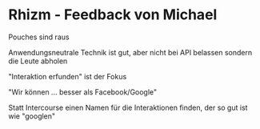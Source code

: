 # Rhizm - Feedback von Michael

Pouches sind raus

Anwendungsneutrale Technik ist gut, aber nicht bei API belassen sondern die Leute abholen

"Interaktion erfunden" ist der Fokus

"Wir können ... besser als Facebook/Google"

Statt Intercourse einen Namen für die Interaktionen finden, der so gut ist wie "googlen"
